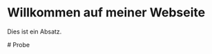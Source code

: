 <html>
<head>
    <title>Meine erste Webseite</title>
</head>
<body>
    <h1>Willkommen auf meiner Webseite</h1>
    <p>Dies ist ein Absatz.</p>
</body>
</html># Probe
